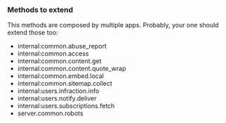 ### Methods to extend

This methods are composed by multiple apps. Probably, your one
should extend those too:

- internal:common.abuse_report
- internal:common.access
- internal:common.content.get
- internal:common.content.quote_wrap
- internal:common.embed.local
- internal:common.sitemap.collect
- internal:users.infraction.info
- internal:users.notify.deliver
- internal:users.subscriptions.fetch
- server.common.robots
